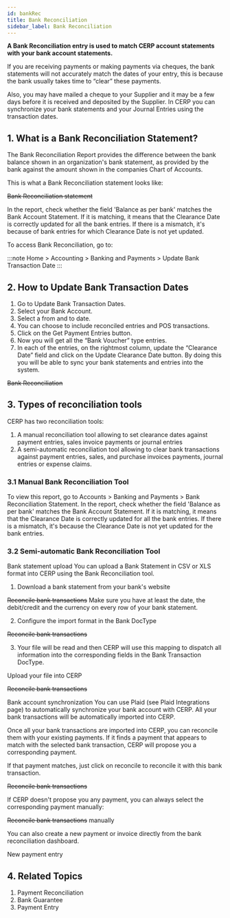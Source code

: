 ```yaml
---
id: bankRec
title: Bank Reconciliation
sidebar_label: Bank Reconciliation
---
```


**A Bank Reconciliation entry is used to match CERP account statements with your bank account statements.**

If you are receiving payments or making payments via cheques, the bank statements will not accurately match the dates of your entry, this is because the bank usually takes time to “clear” these payments.

Also, you may have mailed a cheque to your Supplier and it may be a few days before it is received and deposited by the Supplier. In CERP you can synchronize your bank statements and your Journal Entries using the transaction dates.

## 1. What is a Bank Reconciliation Statement?

The Bank Reconciliation Report provides the difference between the bank balance shown in an organization's bank statement, as provided by the bank against the amount shown in the companies Chart of Accounts.

This is what a Bank Reconciliation statement looks like:

~~Bank Reconciliation statement~~

In the report, check whether the field 'Balance as per bank' matches the Bank Account Statement. If it is matching, it means that the Clearance Date is correctly updated for all the bank entries. If there is a mismatch, it's because of bank entries for which Clearance Date is not yet updated.

To access Bank Reconciliation, go to:

:::note
Home > Accounting > Banking and Payments > Update Bank Transaction Date
:::

## 2. How to Update Bank Transaction Dates

1. Go to Update Bank Transaction Dates.
1. Select your Bank Account.
1. Select a from and to date.
1. You can choose to include reconciled entries and POS transactions.
1. Click on the Get Payment Entries button.
1. Now you will get all the “Bank Voucher” type entries.
1. In each of the entries, on the rightmost column, update the “Clearance Date” field and click on the Update Clearance Date button.
   By doing this you will be able to sync your bank statements and entries into the system.

~~Bank Reconciliation~~

## 3. Types of reconciliation tools

CERP has two reconciliation tools:

1. A manual reconciliation tool allowing to set clearance dates against payment entries, sales invoice payments or journal entries
1. A semi-automatic reconciliation tool allowing to clear bank transactions against payment entries, sales, and purchase invoices payments, journal entries or expense claims.

### 3.1 Manual Bank Reconciliation Tool

To view this report, go to Accounts > Banking and Payments > Bank Reconciliation Statement. In the report, check whether the field 'Balance as per bank' matches the Bank Account Statement. If it is matching, it means that the Clearance Date is correctly updated for all the bank entries. If there is a mismatch, it's because the Clearance Date is not yet updated for the bank entries.

### 3.2 Semi-automatic Bank Reconciliation Tool

Bank statement upload
You can upload a Bank Statement in CSV or XLS format into CERP using the Bank Reconciliation tool.

1. Download a bank statement from your bank's website

~~Reconcile bank transactions~~
Make sure you have at least the date, the debit/credit and the currency on every row of your bank statement.

2. Configure the import format in the Bank DocType

~~Reconcile bank transactions~~

3. Your file will be read and then CERP will use this mapping to dispatch all information into the corresponding fields in the Bank Transaction DocType.

Upload your file into CERP

~~Reconcile bank transactions~~

Bank account synchronization
You can use Plaid (see Plaid Integrations page) to automatically synchronize your bank account with CERP. All your bank transactions will be automatically imported into CERP.

Once all your bank transactions are imported into CERP, you can reconcile them with your existing payments. If it finds a payment that appears to match with the selected bank transaction, CERP will propose you a corresponding payment.

If that payment matches, just click on reconcile to reconcile it with this bank transaction.

~~Reconcile bank transactions~~

If CERP doesn't propose you any payment, you can always select the corresponding payment manually:

~~Reconcile bank transactions~~ manually

You can also create a new payment or invoice directly from the bank reconciliation dashboard.

New payment entry

## 4. Related Topics

1. Payment Reconciliation
1. Bank Guarantee
1. Payment Entry
